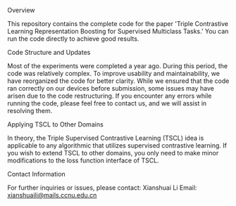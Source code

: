 Overview

This repository contains the complete code for the paper 'Triple Contrastive Learning Representation Boosting for Supervised Multiclass Tasks.' You can run the code directly to achieve good results.

Code Structure and Updates

Most of the experiments were completed a year ago. During this period, the code was relatively complex. To improve usability and maintainability, we have reorganized the code for better clarity. While we ensured that the code ran correctly on our devices before submission, some issues may have arisen due to the code restructuring. If you encounter any errors while running the code, please feel free to contact us, and we will assist in resolving them.

Applying TSCL to Other Domains

In theory, the Triple Supervised Contrastive Learning (TSCL) idea is applicable to any algorithmic that utilizes supervised contrastive learning. If you wish to extend TSCL to other domains, you only need to make minor modifications to the loss function interface of TSCL.

Contact Information

For further inquiries or issues, please contact:
Xianshuai Li
Email: xianshuaili@mails.ccnu.edu.cn

